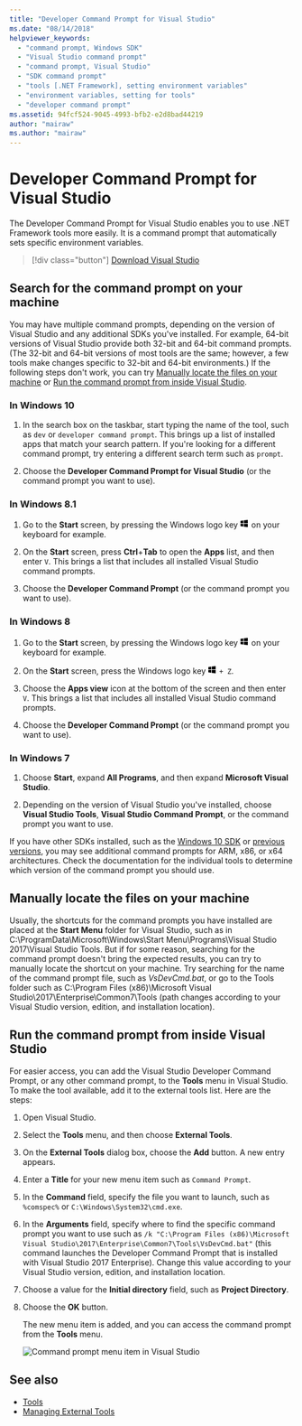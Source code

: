 ```yaml
---
title: "Developer Command Prompt for Visual Studio"
ms.date: "08/14/2018"
helpviewer_keywords:
  - "command prompt, Windows SDK"
  - "Visual Studio command prompt"
  - "command prompt, Visual Studio"
  - "SDK command prompt"
  - "tools [.NET Framework], setting environment variables"
  - "environment variables, setting for tools"
  - "developer command prompt"
ms.assetid: 94fcf524-9045-4993-bfb2-e2d8bad44219
author: "mairaw"
ms.author: "mairaw"
---
```

# Developer Command Prompt for Visual Studio

The Developer Command Prompt for Visual Studio enables you to use .NET Framework tools more easily. It is a command prompt that automatically sets specific environment variables.

> [!div class="button"]
> [Download Visual Studio](https://visualstudio.microsoft.com/downloads/?utm_medium=microsoft&utm_source=docs.microsoft.com&utm_campaign=button+cta&utm_content=download+vs2017)

## Search for the command prompt on your machine

You may have multiple command prompts, depending on the version of Visual Studio and any additional SDKs you've installed. For example, 64-bit versions of Visual Studio provide both 32-bit and 64-bit command prompts. (The 32-bit and 64-bit versions of most tools are the same; however, a few tools make changes specific to 32-bit and 64-bit environments.) If the following steps don't work, you can try [Manually locate the files on your machine](#manually-locate-the-files-on-your-machine) or [Run the command prompt from inside Visual Studio](#run-the-command-prompt-from-inside-visual-studio).

### In Windows 10

1. In the search box on the taskbar, start typing the name of the tool, such as `dev` or `developer command prompt`. This brings up a list of installed apps that match your search pattern. If you're looking for a different command prompt, try entering a different search term such as `prompt`.

2. Choose the **Developer Command Prompt for Visual Studio** (or the command prompt you want to use).

### In Windows 8.1

1. Go to the **Start** screen, by pressing the Windows logo key ![Windows logo](./media/developer-command-prompt-for-vs/windows-logo-key.png "Windows logo key on the keyboard") on your keyboard for example.

2. On the **Start** screen, press **Ctrl**+**Tab** to open the **Apps** list, and then enter `V`. This brings a list that includes all installed Visual Studio command prompts.

3. Choose the **Developer Command Prompt** (or the command prompt you want to use).

### In Windows 8

1. Go to the **Start** screen, by pressing the Windows logo key ![Windows logo](./media/developer-command-prompt-for-vs/windows-logo-key.png "Windows logo key on the keyboard") on your keyboard for example.

2. On the **Start** screen, press the Windows logo key ![Windows logo](./media/developer-command-prompt-for-vs/windows-logo-key.png "Windows logo key on the keyboard") `+ Z`.

3. Choose the **Apps view** icon at the bottom of the screen and then enter `V`. This brings a list that includes all installed Visual Studio command prompts.

4. Choose the **Developer Command Prompt** (or the command prompt you want to use).

### In Windows 7

1. Choose **Start**, expand **All Programs**, and then expand **Microsoft Visual Studio**.

2. Depending on the version of Visual Studio you've installed, choose  **Visual Studio Tools**, **Visual Studio Command Prompt**, or the command prompt you want to use.

If you have other SDKs installed, such as the [Windows 10 SDK](https://developer.microsoft.com/windows/downloads/windows-10-sdk) or [previous versions](https://developer.microsoft.com/windows/downloads/sdk-archive), you may see additional command prompts for ARM, x86, or x64 architectures. Check the documentation for the individual tools to determine which version of the command prompt you should use.

## Manually locate the files on your machine

Usually, the shortcuts for the command prompts you have installed are placed at the **Start Menu** folder for Visual Studio, such as in C:\ProgramData\Microsoft\Windows\Start Menu\Programs\Visual Studio 2017\Visual Studio Tools. But if for some reason, searching for the command prompt doesn't bring the expected results, you can try to manually locate the shortcut on your machine. Try searching for the name of the command prompt file, such as *VsDevCmd.bat*, or go to the Tools folder such as C:\Program Files (x86)\Microsoft Visual Studio\2017\Enterprise\Common7\Tools (path changes according to your Visual Studio version, edition, and installation location).

## Run the command prompt from inside Visual Studio

For easier access, you can add the Visual Studio Developer Command Prompt, or any other command prompt, to the **Tools** menu in Visual Studio. To make the tool available, add it to the external tools list. Here are the steps:

1. Open Visual Studio.

2. Select the **Tools** menu, and then choose **External Tools**.

3. On the **External Tools** dialog box, choose the **Add** button. A new entry appears.

4. Enter a **Title** for your new menu item such as `Command Prompt`.

5. In the **Command** field, specify the file you want to launch, such as `%comspec%` or `C:\Windows\System32\cmd.exe`.

6. In the **Arguments** field, specify where to find the specific command prompt you want to use such as `/k "C:\Program Files (x86)\Microsoft Visual Studio\2017\Enterprise\Common7\Tools\VsDevCmd.bat"` (this command launches the Developer Command Prompt that is installed with Visual Studio 2017 Enterprise). Change this value according to your Visual Studio version, edition, and installation location.

7. Choose a value for the **Initial directory** field, such as **Project Directory**.

8. Choose the **OK** button.

   The new menu item is added, and you can access the command prompt from the **Tools** menu.

   ![Command prompt menu item in Visual Studio](media/command-prompt-vs-menu.png)

## See also

- [Tools](../../../docs/framework/tools/index.md)
- [Managing External Tools](/visualstudio/ide/managing-external-tools)
